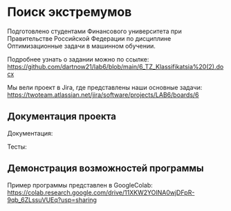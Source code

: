 # Поиск экстремумов
Подготовлено студентами Финансового университета при Правительстве Российской Федерации по дисциплине Оптимизационные задачи в машинном обучении. 

Подробнее узнать о задании можно по ссылке: https://github.com/dartnow21/lab6/blob/main/6_TZ_Klassifikatsia%20(2).docx

Мы вели проект в Jira, где представлены наши основные задачи: https://twoteam.atlassian.net/jira/software/projects/LAB6/boards/6

## Документация проекта 

Документация: 

Тесты: 

## Демонстрация возможностей программы

Пример программы представлен в GoogleColab: https://colab.research.google.com/drive/11XKW2YOINA0wjDFpR-9qb_6ZLssuVUEq?usp=sharing
